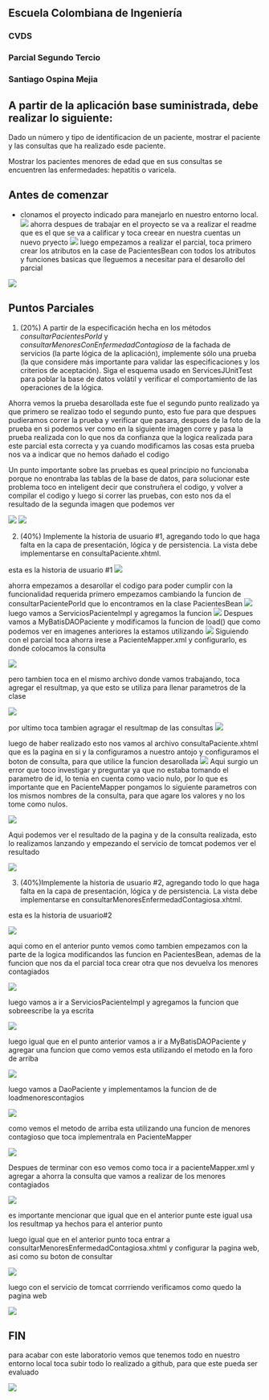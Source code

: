 ## Escuela Colombiana de Ingeniería

### CVDS
### Parcial Segundo Tercio
### Santiago Ospina Mejia


## A partir de la aplicación base suministrada, debe realizar lo siguiente:

Dado un número y tipo de identificacion de un paciente, mostrar el paciente y las consultas que ha realizado esde paciente.

Mostrar los pacientes menores de edad que en sus consultas se encuentren las enfermedades: hepatitis o varicela.

## Antes de comenzar
* clonamos el proyecto indicado para manejarlo en nuestro entorno local.
![](img/img6.png)
ahorra despues de trabajar en el proyecto se va a realizar el readme que es el que se 
va a calificar y toca creear en nuestra cuentas un nuevo pryecto
![](img/img7.png)
luego empezamos a realizar el parcial, toca primero crear los atributos en la case de
PacientesBean con todos los atributos y funciones basicas que lleguemos a necesitar para el desarollo del 
parcial

![](img/img_11.png)



## Puntos Parciales
1. (20%) A partir de la especificación hecha en los métodos
    *consultarPacientesPorId* y *consultarMenoresConEnfermedadContagiosa* de la fachada de
    servicios (la parte lógica de la aplicación), implemente sólo una prueba (la que considere más importante para validar las especificaciones y los criterios de aceptación). Siga el esquema usado en ServicesJUnitTest para poblar la base de datos volátil y verificar el comportamiento de las operaciones de la lógica.

Ahorra vemos la prueba desarollada este fue el segundo punto realizado ya que primero se realizao
todo el segundo punto, esto fue para que despues pudieramos correr la prueba y verificar que
pasara, despues de la foto de la prueba en si podemos ver como en la siguiente imagen corre y pasa
la prueba realizada con lo que nos da confianza que la logica realizada para este parcial esta correcta
y ya cuando modificamos las cosas esta prueba nos va a indicar que no hemos dañado el codigo

Un punto importante sobre las pruebas es queal principio no funcionaba porque no enontraba 
las tablas de la base de datos, para solucionar este problema toco en inteligent decir que construñera el 
codigo, y volver a compilar el codigo y luego si correr las pruebas, con esto nos da el resultado
de la segunda imagen que podemos ver

   ![](./img/img1.png)
   ![](./img/img2.png)



2. (40%) Implemente la historia de usuario #1, agregando todo lo que haga falta en la capa de presentación, lógica y de persistencia. La vista debe implementarse en consultaPaciente.xhtml.

esta es la historia de usuario #1 
![](img/img4.png)    

ahorra empezamos a desarollar el codigo para poder cumplir con la funcionalidad requerida
primero empezamos cambiando la funcion de consultarPacientePorId que lo encontramos en la clase
PacientesBean
![](img/img_8.png)
luego vamos a ServiciosPacienteImpl y agregamos la funcion
![](img/img_1.png)
Despues vamos a MyBatisDAOPaciente y modificamos la funcion de load() que como podemos 
ver en imagenes anteriores la estamos utilizando
![](img/img_3.png)
Siguiendo con el parcial toca ahorra irese a PacienteMapper.xml y configurarlo, es donde
colocamos la consulta

![](img/img_2.png)

pero tambien toca en el mismo archivo donde vamos trabajando, toca agregar el resultmap,
ya que esto se utiliza para llenar parametros de la clase

![](img/img_4.png)

por ultimo toca tambien agragar el resultmap de las consultas
![](img/img_5.png)

luego de haber realizado esto nos vamos al archivo consultaPaciente.xhtml que es 
la pagina en si y la configuramos a nuestro antojo y configuramos el boton de 
consulta, para que utilice la funcion desarollada
![](img/img_6.png)
Aqui surgio un error que toco investigar y preguntar ya que no estaba tomando el 
parametro de id, lo tenia en cuenta como vacio nulo, por lo que es importante que en PacienteMapper
pongamos lo siguiente parametros con los mismos nombres de la consulta, para que 
agare los valores y no los tome como nulos.

![](img/img_7.png)

Aqui podemos ver el resultado de la pagina y de la consulta realizada, esto lo realizamos
lanzando y empezando el servicio de tomcat podemos ver el resultado

![](./img/img.png)


3. (40%)Implemente la historia de usuario #2, agregando todo lo que haga falta en la capa de presentación, lógica y de persistencia. La vista debe implementarse en consultarMenoresEnfermedadContagiosa.xhtml.

esta es la historia de usuario#2

![](img/img5.png)

aqui como en el anterior punto vemos como tambien empezamos con la parte de la logica
modificandos las funcion en PacientesBean, ademas de la funcion que nos da el parcial
toca crear otra que nos devuelva los menores contagiados

![](img/img-10.png)

luego vamos a ir a ServiciosPacienteImpl y agregamos la funcion que sobreescribe la ya
escrita

![](img/img_12.png)

luego igual que en el punto anterior vamos a ir a MyBatisDAOPaciente y agregar una funcion 
que como vemos esta utilizando el metodo en la foro de arriba

![](img/img_13.png)

luego vamos a DaoPaciente y implementamos la funcion de de loadmenorescontagios

![](img/img_15.png)

como vemos el metodo de arriba esta utilizando una funcion de menores contagioso
que toca implementrala en PacienteMapper

![](img/img_14.png)

Despues de terminar con eso vemos como toca ir a pacienteMapper.xml y agregar a ahorra 
la consulta que vamos a realizar de los menores contagiados

![](img/img_16.png)

es importante mencionar que igual que en el anterior punte este igual usa los resultmap
ya hechos para el anterior punto

luego igual que en el anterior punto toca entrar a consultarMenoresEnfermedadContagiosa.xhtml
y configurar la pagina web, asi como su boton de consultar

![](img/img_17.png)

luego con el servicio de tomcat corrriendo verificamos como quedo la pagina web 

![](./img/img3.png)

## FIN

para acabar con este laboratorio vemos que tenemos todo en nuestro entorno local
toca subir todo lo realizado a github, para que este pueda ser evaluado

![](img/img15.png)



